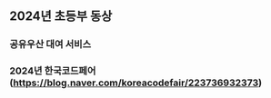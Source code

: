 ## 2024년 초등부 동상
### 공유우산 대여 서비스
### 2024년 한국코드페어(https://blog.naver.com/koreacodefair/223736932373) <br>

